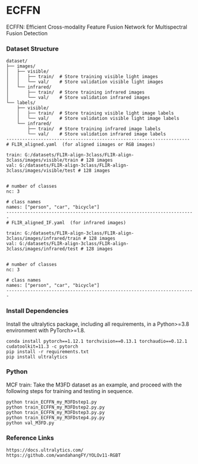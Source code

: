 # ECFFN
ECFFN: Efficient Cross-modality Feature Fusion Network for Multispectral Fusion Detection


### Dataset Structure
```
dataset/
├── images/
│   ├── visible/
│   │   ├── train/  # Store training visible light images
│   │   └── val/    # Store validation visible light images
│   └── infrared/
│       ├── train/  # Store training infrared images
│       └── val/    # Store validation infrared images
└── labels/
    ├── visible/
    │   ├── train/  # Store training visible light image labels
    │   └── val/    # Store validation visible light image labels
    └── infrared/
        ├── train/  # Store training infrared image labels
        └── val/    # Store validation infrared image labels
---------------------------------------------------------------------
# FLIR_aligned.yaml  (for aligned iimages or RGB images)

train: G:/datasets/FLIR-align-3class/FLIR-align-3class/images/visible/train # 128 images
val: G:/datasets/FLIR-align-3class/FLIR-align-3class/images/visible/test # 128 images


# number of classes
nc: 3

# class names
names: ["person", "car", "bicycle"]
-----------------------------------------------------------------------
# FLIR_aligned_IF.yaml  (for infrared images)

train: G:/datasets/FLIR-align-3class/FLIR-align-3class/images/infrared/train # 128 images
val: G:/datasets/FLIR-align-3class/FLIR-align-3class/images/infrared/test # 128 images


# number of classes
nc: 3

# class names
names: ["person", "car", "bicycle"]
-----------------------------------------------------------------------

```
### Install Dependencies
Install the ultralytics package, including all requirements, in a Python>=3.8 environment with PyTorch>=1.8.
```
conda install pytorch==1.12.1 torchvision==0.13.1 torchaudio==0.12.1 cudatoolkit=11.3 -c pytorch
pip install -r requirements.txt
pip install ultralytics
```
### Python
MCF train: 
Take the M3FD dataset as an example, and proceed with the following steps for training and testing in sequence.        
```
python train_ECFFN_my_M3FDstep1.py
python train_ECFFN_my_M3FDstep2.py.py
python train_ECFFN_my_M3FDstep3.py.py
python train_ECFFN_my_M3FDstep4.py.py
python val_M3FD.py
```

### Reference Links
```
https://docs.ultralytics.com/
https://github.com/wandahangFY/YOLOv11-RGBT
```
